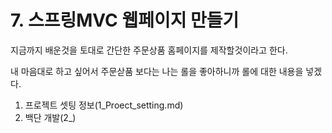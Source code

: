# 7. 스프링MVC 웹페이지 만들기

지금까지 배운것을 토대로 간단한 주문상품 홈페이지를 제작할것이라고 한다.

내 마음대로 하고 싶어서 주문삳품 보다는 나는 롤을 좋아하니까 롤에 대한 내용을 넣겠다.

1. 프로젝트 셋팅 정보(1_Proect_setting.md)
2. 백단 개발(2_)
